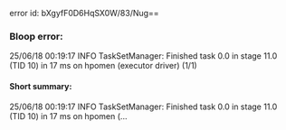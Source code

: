error id: bXgyfF0D6HqSX0W/83/Nug==
### Bloop error:

25/06/18 00:19:17 INFO TaskSetManager: Finished task 0.0 in stage 11.0 (TID 10) in 17 ms on hpomen (executor driver) (1/1)
#### Short summary: 

25/06/18 00:19:17 INFO TaskSetManager: Finished task 0.0 in stage 11.0 (TID 10) in 17 ms on hpomen (...
